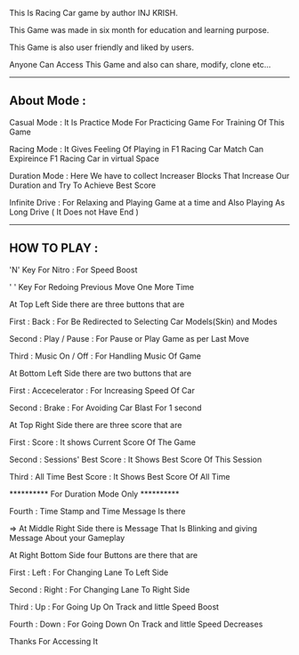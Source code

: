 This Is Racing Car game by author INJ KRISH. 

This Game was made in six month for education and learning purpose. 

This Game is also user friendly and liked by users. 

Anyone Can Access This Game and also can share, modify, clone etc... 


---------------------
About Mode : 
---------------------

Casual Mode    : It Is Practice Mode For Practicing Game 
                 For Training Of This Game
                 
Racing Mode    : It Gives Feeling Of Playing in F1 Racing Car Match
                 Can Expireince F1 Racing Car in virtual Space
                 
Duration Mode  : Here We have to collect Increaser Blocks That Increase Our Duration and 
                 Try To Achieve Best Score 
                 
Infinite Drive : For Relaxing and Playing Game at a time and 
                 Also Playing As Long Drive ( It Does not Have End ) 

--------------
HOW TO PLAY :
---------------

'N' Key For Nitro : For Speed Boost

' ' Key For Redoing Previous Move One More Time


At Top Left Side there are three buttons that are 


First  : Back           : For Be Redirected to Selecting Car Models(Skin) and Modes

Second : Play / Pause   : For Pause or Play Game as per Last Move

Third  : Music On / Off : For Handling Music Of Game


At Bottom Left Side there are two buttons that are 

First  : Accecelerator : For Increasing Speed Of Car

Second : Brake         : For Avoiding Car Blast For 1 second


At Top Right Side there are three score that are 

First  : Score                 : It shows Current Score Of The Game 

Second : Sessions' Best Score  : It Shows Best Score Of This Session

Third  : All Time Best Score   : It Shows Best Score Of All Time 


********** For Duration Mode Only ********** 


Fourth : Time Stamp and Time Message Is there 

=> At Middle Right Side there is Message That Is Blinking and giving Message About your Gameplay

At Right Bottom Side four Buttons are there that are 


First   : Left  : For Changing Lane To Left Side  

Second  : Right : For Changing Lane To Right Side

Third   : Up    : For Going Up On Track and little Speed Boost

Fourth  : Down  : For Going Down On Track and little Speed Decreases


Thanks For Accessing It

